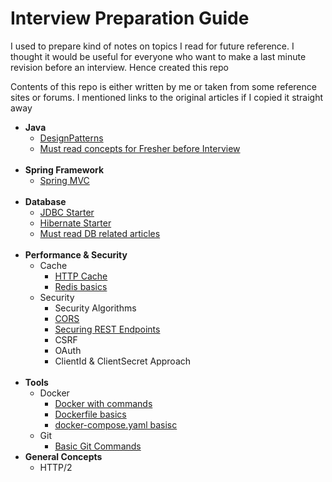 # Interview Preparation Guide

I used to prepare kind of notes on topics I read for future reference. I thought it would be useful for everyone who want to make a last minute revision before an interview. Hence created this repo

Contents of this repo is either written by me or taken from some reference sites or forums. I mentioned links to the original articles if I copied it straight away

- **Java**
  * [DesignPatterns](https://github.com/iamvickyav/preparation/tree/master/Java)
  * [Must read concepts for Fresher before Interview](https://github.com/iamvickyav/preparation/blob/master/Q%20%26%20A/concepts-to-prepare-freshers.md)
  <br/>
- **Spring Framework**
  * [Spring MVC](https://github.com/iamvickyav/preparation/blob/master/Spring%20%26%20Spring%20Boot/Spring%20MVC/spring-mvc.md)
  <br/>
- **Database**
  * [JDBC Starter](https://github.com/iamvickyav/preparation/blob/master/DB%20%26%20JPA/JDBC/jdbc_starter.md)
  * [Hibernate Starter](https://github.com/iamvickyav/preparation/blob/master/DB%20%26%20JPA/Hibernate/Hibernate_Starter.md)
  * [Must read DB related articles](https://github.com/iamvickyav/preparation/blob/master/DB%20%26%20JPA/must-read-db-related-articles.md)
  <br/>
- **Performance & Security**
  * Cache
    + [HTTP Cache](https://github.com/iamvickyav/preparation/blob/master/Cache/http-cache.md)
    + [Redis basics](https://github.com/iamvickyav/preparation/blob/master/Cache/redis-basics.md)
  * Security
    + Security Algorithms
    + [CORS](https://github.com/iamvickyav/preparation/blob/master/Security/CORS.md)
    + [Securing REST Endpoints](https://github.com/iamvickyav/preparation/blob/master/Security/Securing%20REST%20Endpoints.md)
    + CSRF
    + OAuth
    + ClientId & ClientSecret Approach
  <br/>
- **Tools**
  * Docker
    + [Docker with commands](https://github.com/iamvickyav/preparation/blob/master/Docker/docker-basics.md)
    + [Dockerfile basics](https://github.com/iamvickyav/preparation/blob/master/Docker/Dockerfile-basics.md)
    + [docker-compose.yaml basisc](https://github.com/iamvickyav/preparation/blob/master/Docker/docker-compose-basics.md)
  * Git
    + [Basic Git Commands](https://github.com/iamvickyav/preparation/blob/master/Git/git-basics.md)
- **General Concepts**
  * HTTP/2 

